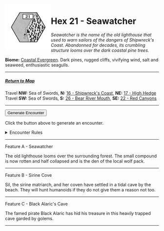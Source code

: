 
<img align="left" width=150px src="/images/Hexes/hex21.png">
<h1>Hex 21 - Seawatcher</h1>

*Seawatcher is the name of the old lighthouse that used to warn sailors of the dangers of Shipwreck's Coast. Abandonned for decades, its crumbling structure looms over the dark coastal pine trees.*

**Biome:** <u>Coastal Evergreen</u>. Dark pines, rugged cliffs, vivifying wind, salt and seaweed, enthusiastic seagulls.

---

##### [Return to Map](https://saltygoo.github.io/2024/12/31/BGHex/)
Travel **NW:** Sea of Swords, **N:** [16 - Shipwreck's Coast](/pages/BaldurHex/16-ShipwreckCoast), **NE:** [17 - High Hedge](/pages/BaldurHex/17-HighHedge)<br>
Travel **SW:** Sea of Swords, **S:** [26 - Bear River Mouth](/pages/BaldurHex/26-BearMouth), **SE:** [22 - Red Canyons](/pages/BaldurHex/22-RedCanyons)

 ---
 
<button id="generateText" >Generate Encounter</button> <br>

<span class="grey" id="result" style="height: 75px;"> Click the button above to generate an encounter. </span>

<details markdown="1">
<summary>Encounter Rules</summary>
Generate an encounter the first time the party goes to one of this hex's features and every 12 hours. Encounters can happen on the way to the location or at the destination. If an encounter would happen while the party rests, good survival skills while setting up camp make the encounter happen after the full rest is completed. Search the [Baldur's Gate Wiki](https://baldursgate.fandom.com/wiki/Baldur%27s_Gate_Wiki) for informations on named NPC. Do not hesitate to replace any named NPC by one the players have already met from time to time! It makes for a better story.
</details>

 ---

<span class="blacktitle"> Feature A - Seawatcher</span>

The old lighthouse looms over the surrounding forest. The small compound is now rotten and half collapsed and is the den of the local wolf pack.

---

<span class="blacktitle"> Feature B - Sirine Cove</span>

Sil, the sirine matriarch, and her coven have settled in a tidal cave by the beach. They will hunt humanoids if they do not give them a reason not too.

---

<span class="blacktitle"> Feature C - Black Alaric's Cave</span>

The famed pirate Black Alaric has hid his treasure in this heavily trapped cave garded by golems.

---

<script>
    const climate1 = "Coast";
    const climate2 = "Coast";
</script>
<script src="/scripts/BGencounter.js"></script>
